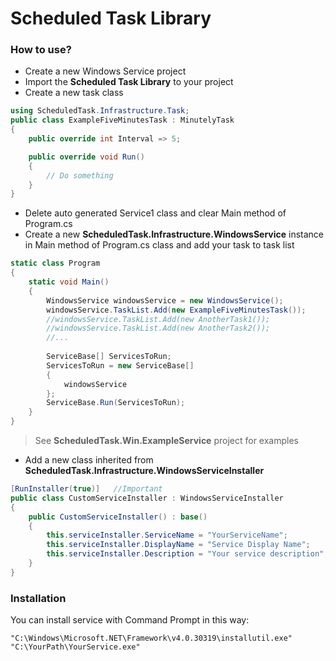 # Scheduled Task Library


### How to use?

- Create a new Windows Service project
- Import the **Scheduled Task Library** to your project
- Create a new task class 
  

```csharp
using ScheduledTask.Infrastructure.Task;
public class ExampleFiveMinutesTask : MinutelyTask
{
    public override int Interval => 5;

    public override void Run()
    {
        // Do something
    }
}
```

- Delete auto generated Service1 class and clear Main method of Program.cs
- Create a new **ScheduledTask.Infrastructure.WindowsService** instance in Main method of Program.cs class and add your task to task list

```csharp
static class Program
{
    static void Main()
    {
        WindowsService windowsService = new WindowsService();
        windowsService.TaskList.Add(new ExampleFiveMinutesTask());
        //windowsService.TaskList.Add(new AnotherTask1());
        //windowsService.TaskList.Add(new AnotherTask2());
        //...
        
        ServiceBase[] ServicesToRun;
        ServicesToRun = new ServiceBase[]
        {
            windowsService
        };
        ServiceBase.Run(ServicesToRun);
    }
}
```

> See **ScheduledTask.Win.ExampleService** project for examples

- Add a new class inherited from **ScheduledTask.Infrastructure.WindowsServiceInstaller** 

```csharp
[RunInstaller(true)]   //Important
public class CustomServiceInstaller : WindowsServiceInstaller
{
    public CustomServiceInstaller() : base()
    {
        this.serviceInstaller.ServiceName = "YourServiceName";
        this.serviceInstaller.DisplayName = "Service Display Name";
        this.serviceInstaller.Description = "Your service description";
    }
}
```


### Installation

You can install service with Command Prompt in this way:

```
"C:\Windows\Microsoft.NET\Framework\v4.0.30319\installutil.exe" "C:\YourPath\YourService.exe"
```
